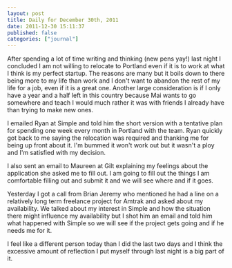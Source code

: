 ```yaml
---
layout: post
title: Daily for December 30th, 2011
date: 2011-12-30 15:11:37
published: false
categories: ["journal"]
---
```

 
After spending a lot of time writing and thinking (new pens yay!) last night I concluded I am not willing to relocate to Portland even if it is to work at what I think is my perfect startup. The reasons are many but it boils down to there being more to my life than work and I don't want to abandon the rest of my life for a job, even if it is a great one. Another large consideration is if I only have a year and a half left in this country because Mai wants to go somewhere and teach I would much rather it was with friends I already have than trying to make new ones.

I emailed Ryan at Simple and told him the short version with a tentative plan for spending one week every month in Portland with the team. Ryan quickly got back to me saying the relocation was required and thanking me for being up front about it. I'm bummed it won't work out but it wasn't a ploy and I'm satisfied with my decision.

I also sent an email to Maureen at Gilt explaining my feelings about the application she asked me to fill out. I am going to fill out the things I am comfortable filling out and submit it and we will see where and if it goes.

Yesterday I got a call from Brian Jeremy who mentioned he had a line on a relatively long term freelance project for Amtrak and asked about my availability. We talked about my interest in Simple and how the situation there might influence my availability but I shot him an email and told him what happened with Simple so we will see if the project gets going and if he needs me for it.

I feel like a different person today than I did the last two days and I think the excessive amount of reflection I put myself through last night is a big part of it.
